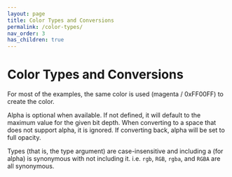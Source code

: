 ```yaml
---
layout: page
title: Color Types and Conversions
permalink: /color-types/
nav_order: 3
has_children: true
---
```


# Color Types and Conversions

For most of the examples, the same color is used (magenta / 0xFF00FF) to create the color.

Alpha is optional when available. If not defined, it will default to the maximum value for the given bit depth. When converting to a space that does not support alpha, it is ignored. If converting back, alpha will be set to full opacity.

Types (that is, the type argument) are case-insensitive and including a (for alpha) is synonymous with not including it. i.e. `rgb`, `RGB`, `rgba`, and `RGBA` are all synonymous.


